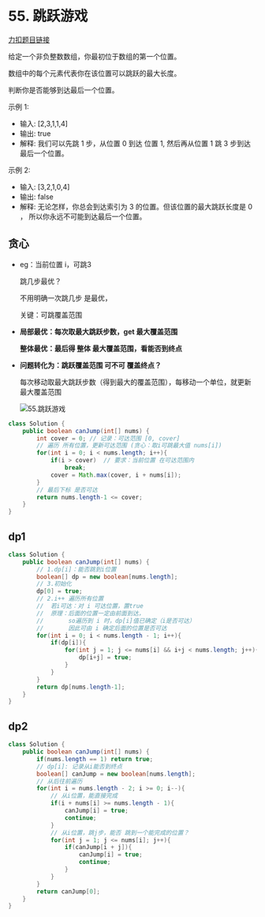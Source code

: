 # 55. 跳跃游戏

[力扣题目链接](https://leetcode-cn.com/problems/jump-game/)

给定一个非负整数数组，你最初位于数组的第一个位置。

数组中的每个元素代表你在该位置可以跳跃的最大长度。

判断你是否能够到达最后一个位置。

示例 1:
* 输入: [2,3,1,1,4]
* 输出: true
* 解释: 我们可以先跳 1 步，从位置 0 到达 位置 1, 然后再从位置 1 跳 3 步到达最后一个位置。

示例 2:
* 输入: [3,2,1,0,4]
* 输出: false
* 解释: 无论怎样，你总会到达索引为 3 的位置。但该位置的最大跳跃长度是 0 ， 所以你永远不可能到达最后一个位置。



## 贪心

+ eg：当前位置 i，可跳3

  跳几步最优？

  不用明确一次跳几步 是最优，

  关键：可跳覆盖范围

+ **局部最优：每次取最大跳跃步数，get 最大覆盖范围**

  **整体最优：最后得 整体 最大覆盖范围，看能否到终点**

+ **问题转化为：跳跃覆盖范围 可不可 覆盖终点？**

  每次移动取最大跳跃步数（得到最大的覆盖范围），每移动一个单位，就更新最大覆盖范围

  ![55.跳跃游戏](https://img-blog.csdnimg.cn/20201124154758229.png)

```java
class Solution {
    public boolean canJump(int[] nums) {
        int cover = 0; // 记录：可达范围 [0, cover]
        // 遍历 所有位置，更新可达范围 (贪心：取i可跳最大值 nums[i])
        for(int i = 0; i < nums.length; i++){
            if(i > cover)  // 要求：当前位置 在可达范围内
                break;
            cover = Math.max(cover, i + nums[i]);
        }
        // 最后下标 是否可达
        return nums.length-1 <= cover;        
    } 
}
```
## dp1

```java
class Solution {   
    public boolean canJump(int[] nums) {
        // 1.dp[i]：能否跳到i位置
        boolean[] dp = new boolean[nums.length];
        // 3.初始化
        dp[0] = true;
        // 2.i++ 遍历所有位置
        //  若i可达：对 i 可达位置，置true
        //  原理：后面的位置一定由前面到达，
        //       so遍历到 i 时，dp[i]值已确定（i是否可达）  
        //       因此可由 i 确定后面的位置是否可达
        for(int i = 0; i < nums.length - 1; i++){
            if(dp[i]){
                for(int j = 1; j <= nums[i] && i+j < nums.length; j++){
                    dp[i+j] = true;
                }
            }
        } 
        return dp[nums.length-1];
    }  
}
```

## dp2

```java
class Solution {  
    public boolean canJump(int[] nums) {
        if(nums.length == 1) return true;
        // dp[i]: 记录从i能否到终点 
        boolean[] canJump = new boolean[nums.length];
        // 从后往前遍历
        for(int i = nums.length - 2; i >= 0; i--){
            // 从i位置，能直接完成
            if(i + nums[i] >= nums.length - 1){
                canJump[i] = true;
                continue;
            }
            // 从i位置，跳j步，能否 跳到一个能完成的位置？
            for(int j = 1; j <= nums[i]; j++){
                if(canJump[i + j]){
                    canJump[i] = true;
                    continue; 
                }
            }   
        }
        return canJump[0];
    }
}
```






